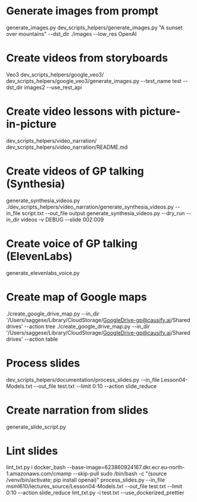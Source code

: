 # Generate images from prompt
generate_images.py
dev_scripts_helpers/generate_images.py "A sunset over mountains" --dst_dir ./images --low_res
OpenAI

# Create videos from storyboards
Veo3
dev_scripts_helpers/google_veo3/
dev_scripts_helpers/google_veo3/generate_images.py --test_name test --dst_dir images2 --use_rest_api

# Create video lessons with picture-in-picture
dev_scripts_helpers/video_narration/
dev_scripts_helpers/video_narration/README.md

# Create videos of GP talking (Synthesia)
generate_synthesia_videos.py
./dev_scripts_helpers/video_narration/generate_synthesia_videos.py --in_file script.txt --out_file output
generate_synthesia_videos.py --dry_run --in_dir videos -v DEBUG --slide 002:009

# Create voice of GP talking (ElevenLabs)
generate_elevenlabs_voice.py

# Create map of Google maps
./create_google_drive_map.py --in_dir '/Users/saggese/Library/CloudStorage/GoogleDrive-gp@causify.ai/Shared drives' --action tree
./create_google_drive_map.py --in_dir '/Users/saggese/Library/CloudStorage/GoogleDrive-gp@causify.ai/Shared drives' --action table

# Process slides
dev_scripts_helpers/documentation/process_slides.py --in_file Lesson04-Models.txt --out_file test.txt --limit 0:10 --action slide_reduce

# Create narration from slides
generate_slide_script.py

# Lint slides
lint_txt.py
i docker_bash --base-image=623860924167.dkr.ecr.eu-north-1.amazonaws.com/cmamp --skip-pull
sudo /bin/bash -c "(source /venv/bin/activate; pip install openai)"
process_slides.py --in_file msml610/lectures_source/Lesson04-Models.txt --out_file test.txt --limit 0:10 --action slide_reduce
lint_txt.py -i test.txt --use_dockerized_prettier

